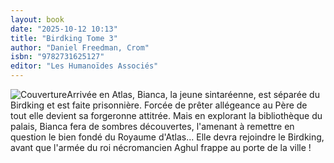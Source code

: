 ```yaml
---
layout: book
date: "2025-10-12 10:13"
title: "Birdking Tome 3"
author: "Daniel Freedman, Crom"
isbn: "9782731625127"
editor: "Les Humanoïdes Associés"
---
```

![Couverture](/img/9782731625127.jpeg)Arrivée en Atlas, Bianca, la jeune sintaréenne, est séparée du Birdking et est faite prisonnière. Forcée de prêter allégeance au Père de tout elle devient sa forgeronne attitrée. Mais en explorant la bibliothèque du palais, Bianca fera de sombres découvertes, l'amenant à remettre en question le bien fondé du Royaume d'Atlas... Elle devra rejoindre le Birdking, avant que l'armée du roi nécromancien Aghul frappe au porte de la ville !